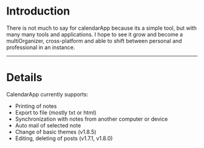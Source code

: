 # Introduction #

There is not much to say for calendarApp because its a simple tool, but with many many tools and applications.
I hope to see it grow and become a multiOrganizer, cross-platform and able to shift between personal and professional  in an instance.

---


# Details #

CalendarApp currently supports:

  * Printing of notes
  * Export to file (mostly txt or html)
  * Synchronization with notes from another computer or device
  * Auto mail of selected note
  * Change of basic themes (v1.8.5)
  * Editing, deleting of posts (v1.7.1, v1.8.0)